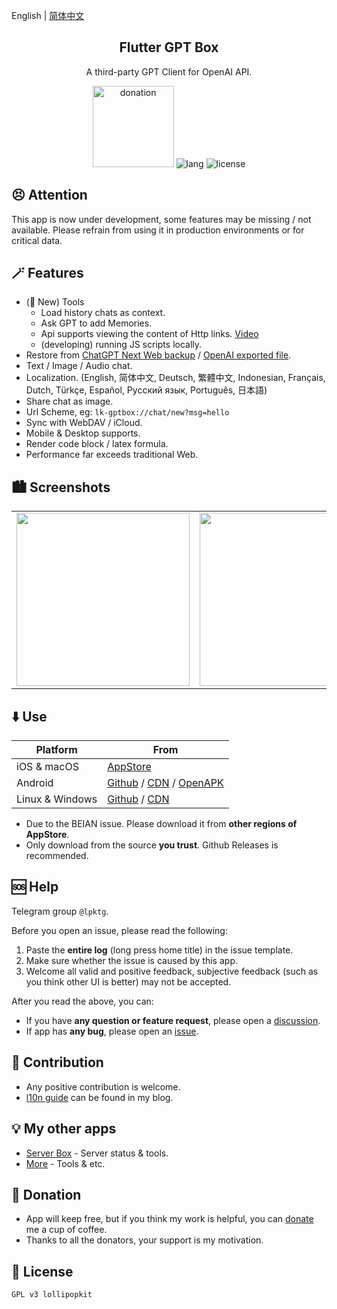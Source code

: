 English | [简体中文](README_zh.md)

<h2 align="center">Flutter GPT Box</h2>

<p align="center">
A third-party GPT Client for OpenAI API.
</p>

<!-- Badges-->
<p align="center">
  <a href="https://ko-fi.com/lollipopkit"><img alt="donation" width="130" src="https://storage.ko-fi.com/cdn/brandasset/kofi_button_red.png"></a>
  <img alt="lang" src="https://img.shields.io/badge/lang-dart-pink">
  <img alt="license" src="https://img.shields.io/badge/license-GPLv3-pink">
</p>

## 😣 Attention
This app is now under development, some features may be missing / not available.
Please refrain from using it in production environments or for critical data.


## 🪄 Features
- (🥳 New) Tools
  - Load history chats as context.
  - Ask GPT to add Memories.
  - Api supports viewing the content of Http links. [Video](https://cdn.lolli.tech/gptbox/screenshot/tools.mp4)
  -  (developing) running JS scripts locally.
- Restore from [ChatGPT Next Web backup](https://github.com/ChatGPTNextWeb/ChatGPT-Next-Web) / [OpenAI exported file](https://chatgpt.com).
- Text / Image / Audio chat.
- Localization. (English, 简体中文, Deutsch, 繁體中文, Indonesian, Français, Dutch, Türkçe, Español, Русский язык, Português, 日本語)
- Share chat as image.
- Url Scheme, eg: `lk-gptbox://chat/new?msg=hello`
- Sync with WebDAV / iCloud.
- Mobile & Desktop supports.
- Render code block / latex formula.
- Performance far exceeds traditional Web.


## 🏙️ Screenshots
<table>
  <tr>
    <td><img width="277px" src="https://cdn.lolli.tech/gptbox/screenshot/1.jpg"></td>
    <td><img width="277px" src="https://cdn.lolli.tech/gptbox/screenshot/2.jpg"></td>
    <td><img width="277px" src="https://cdn.lolli.tech/gptbox/screenshot/3.jpg"></td>
    <td><img width="277px" src="https://cdn.lolli.tech/gptbox/screenshot/4.jpg"></td>
  </tr>
</table>


## ⬇️ Use

Platform | From
--- | ---
iOS & macOS | [AppStore](https://apps.apple.com/app/id6476033062)
Android | [Github](https://github.com/lollipopkit/flutter_gpt_box/releases) / [CDN](https://cdn.lolli.tech/gptbox/pkg/?order=desc) / [OpenAPK](https://www.openapk.net/gptbox/flutter.gpt.box/)
Linux & Windows | [Github](https://github.com/lollipopkit/flutter_gpt_box/releases) / [CDN](https://cdn.lolli.tech/gptbox/pkg/?order=desc)

- Due to the BEIAN issue. Please download it from **other regions of AppStore**.  
- Only download from the source **you trust**. Github Releases is recommended.


## 🆘 Help
Telegram group `@lpktg`.

Before you open an issue, please read the following:
1. Paste the **entire log** (long press home title) in the issue template.
2. Make sure whether the issue is caused by this app.
3. Welcome all valid and positive feedback, subjective feedback (such as you think other UI is better) may not be accepted.

After you read the above, you can:
- If you have **any question or feature request**, please open a [discussion](https://github.com/lollipopkit/flutter_gpt_box/discussions/new/choose).  
- If app has **any bug**, please open an [issue](https://github.com/lollipopkit/flutter_gpt_box/issues/new).


## 🧱 Contribution
- Any positive contribution is welcome.
- [l10n guide](https://blog.lolli.tech/faq/) can be found in my blog.


## 💡 My other apps
- [Server Box](https://github.com/lollipopkit/flutter_server_box) - Server status & tools.
- [More](https://github.com/lollipopkit) - Tools & etc.


## 🎉 Donation
- App will keep free, but if you think my work is helpful, you can [donate](https://ko-fi.com/lollipopkit) me a cup of coffee.
- Thanks to all the donators, your support is my motivation.


## 📝 License
`GPL v3 lollipopkit`

